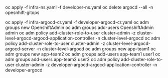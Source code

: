 oc apply -f infra-ns.yaml -f developer-ns.yaml
oc delete argocd --all -n opesnhift-gitops

oc apply -f infra-argocd-cr.yaml -f developer-argocd-cr.yaml
oc adm groups new OpenshiftAdmin
oc adm groups add-users OpenshiftAdmin admin
oc adm policy add-cluster-role-to-user cluster-admin -z cluster-level-argocd-argocd-application-controller -n cluster-level-argocd
oc adm policy add-cluster-role-to-user cluster-admin -z cluster-level-argocd-argocd-server -n cluster-level-argocd
oc adm groups new app-team1
oc adm groups new app-team2
oc adm groups add-users app-team1 user1
oc adm groups add-users app-team2 user2
oc adm policy add-cluster-role-to-user cluster-admin -z developer-argocd-argocd-application-controller -n developer-argocd
